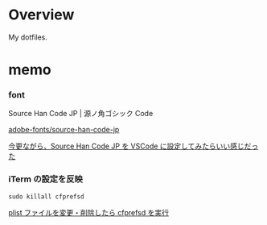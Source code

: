 # Overview

My dotfiles.

# memo

### font

Source Han Code JP | 源ノ角ゴシック Code

[adobe-fonts/source-han-code-jp](https://github.com/adobe-fonts/source-han-code-jp)

[今更ながら、Source Han Code JP を VSCode に設定してみたらいい感じだった](https://qiita.com/kurogoma939/items/6dd8a3c1260335014775)

### iTerm の設定を反映

```
sudo killall cfprefsd
```

[plist ファイルを変更・削除したら cfprefsd を実行](https://qiita.com/cakipy/items/2e5d03d5e063c6734b34)
